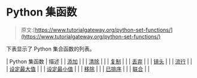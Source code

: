 # Python 集函数

> 原文:[https://www.tutorialgateway.org/python-set-functions/](https://www.tutorialgateway.org/python-set-functions/)

下表显示了 Python 集合函数的列表。

| Python 集函数 | 描述 |
| [添加](https://www.tutorialgateway.org/python-set-add/) |  |
| [清除](https://www.tutorialgateway.org/python-set-clear-method/) |  |
| [复制](https://www.tutorialgateway.org/python-set-copy/) |  |
| [丢弃](https://www.tutorialgateway.org/python-set-discard-method/) |  |
| [镜头](https://www.tutorialgateway.org/python-set-len-method/) |  |
| [流行](https://www.tutorialgateway.org/python-set-pop/) |  |
| [设定最大值](https://www.tutorialgateway.org/python-set-max-method/) |  |
| [设定最小值](https://www.tutorialgateway.org/python-set-min-method/) |  |
| [移除](https://www.tutorialgateway.org/python-set-remove-method/) |  |
| [已排序](https://www.tutorialgateway.org/python-set-sorted-method/) |  |
| [联合](https://www.tutorialgateway.org/python-set-union/) |  |